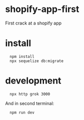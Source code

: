 # shopify-app-first
First crack at a shopify app

# install

```
  npm install
  npx sequelize db:migrate
```

# development

```
  npx http grok 3000
```

And in second terminal:

```
  npm run dev
```
